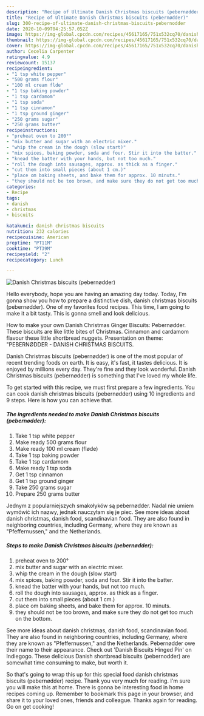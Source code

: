 ```yaml
---
description: "Recipe of Ultimate Danish Christmas biscuits (pebernødder)"
title: "Recipe of Ultimate Danish Christmas biscuits (pebernødder)"
slug: 300-recipe-of-ultimate-danish-christmas-biscuits-pebernodder
date: 2020-10-09T04:25:57.052Z
image: https://img-global.cpcdn.com/recipes/45617165/751x532cq70/danish-christmas-biscuits-pebernodder-recipe-main-photo.jpg
thumbnail: https://img-global.cpcdn.com/recipes/45617165/751x532cq70/danish-christmas-biscuits-pebernodder-recipe-main-photo.jpg
cover: https://img-global.cpcdn.com/recipes/45617165/751x532cq70/danish-christmas-biscuits-pebernodder-recipe-main-photo.jpg
author: Cecelia Carpenter
ratingvalue: 4.9
reviewcount: 15137
recipeingredient:
- "1 tsp white pepper"
- "500 grams flour"
- "100 ml cream flde"
- "1 tsp baking powder"
- "1 tsp cardamom"
- "1 tsp soda"
- "1 tsp cinnamon"
- "1 tsp ground ginger"
- "250 grams sugar"
- "250 grams butter"
recipeinstructions:
- "preheat oven to 200°"
- "mix butter and sugar with an electric mixer."
- "whip the cream in the dough (slow start)"
- "mix spices, baking powder, soda and four. Stir it into the batter."
- "knead the batter with your hands, but not too much."
- "roll the dough into sausages, approx. as thick as a finger."
- "cut them into small pieces (about 1 cm.)"
- "place om baking sheets, and bake them for approx. 10 minuts."
- "they should not be too brown, and make sure they do not get too much on the bottom."
categories:
- Recipe
tags:
- danish
- christmas
- biscuits

katakunci: danish christmas biscuits 
nutrition: 232 calories
recipecuisine: American
preptime: "PT11M"
cooktime: "PT39M"
recipeyield: "2"
recipecategory: Lunch

---
```



![Danish Christmas biscuits (pebernødder)](https://img-global.cpcdn.com/recipes/45617165/751x532cq70/danish-christmas-biscuits-pebernodder-recipe-main-photo.jpg)

Hello everybody, hope you are having an amazing day today. Today, I'm gonna show you how to prepare a distinctive dish, danish christmas biscuits (pebernødder). One of my favorites food recipes. This time, I am going to make it a bit tasty. This is gonna smell and look delicious.

How to make your own Danish Christmas Ginger Biscuits: Pebernødder. These biscuits are like little bites of Christmas. Cinnamon and cardamom flavour these little shortbread nuggets. Presentation on theme: &#34;PEBERNØDDER - DANISH CHRISTMAS BISCUITS.

Danish Christmas biscuits (pebernødder) is one of the most popular of recent trending foods on earth. It is easy, it's fast, it tastes delicious. It is enjoyed by millions every day. They're fine and they look wonderful. Danish Christmas biscuits (pebernødder) is something that I've loved my whole life.


To get started with this recipe, we must first prepare a few ingredients. You can cook danish christmas biscuits (pebernødder) using 10 ingredients and 9 steps. Here is how you can achieve that.

<!--inarticleads1-->

##### The ingredients needed to make Danish Christmas biscuits (pebernødder):

1. Take 1 tsp white pepper
1. Make ready 500 grams flour
1. Make ready 100 ml cream (fløde)
1. Take 1 tsp baking powder
1. Take 1 tsp cardamom
1. Make ready 1 tsp soda
1. Get 1 tsp cinnamon
1. Get 1 tsp ground ginger
1. Take 250 grams sugar
1. Prepare 250 grams butter


Jednym z popularniejszych smakołyków są pebernødder. Nadal nie umiem wymówić ich nazwy, jednak nauczyłam się je piec. See more ideas about danish christmas, danish food, scandinavian food. They are also found in neighboring countries, including Germany, where they are known as &#34;Pfeffernussen,&#34; and the Netherlands. 

<!--inarticleads2-->

##### Steps to make Danish Christmas biscuits (pebernødder):

1. preheat oven to 200°
1. mix butter and sugar with an electric mixer.
1. whip the cream in the dough (slow start)
1. mix spices, baking powder, soda and four. Stir it into the batter.
1. knead the batter with your hands, but not too much.
1. roll the dough into sausages, approx. as thick as a finger.
1. cut them into small pieces (about 1 cm.)
1. place om baking sheets, and bake them for approx. 10 minuts.
1. they should not be too brown, and make sure they do not get too much on the bottom.


See more ideas about danish christmas, danish food, scandinavian food. They are also found in neighboring countries, including Germany, where they are known as &#34;Pfeffernussen,&#34; and the Netherlands. Pebernødder owe their name to their appearance. Check out &#39;Danish Biscuits Hinged Pin&#39; on Indiegogo. These delicious Danish shortbread biscuits (pebernodder) are somewhat time consuming to make, but worth it. 

So that's going to wrap this up for this special food danish christmas biscuits (pebernødder) recipe. Thank you very much for reading. I'm sure you will make this at home. There is gonna be interesting food in home recipes coming up. Remember to bookmark this page in your browser, and share it to your loved ones, friends and colleague. Thanks again for reading. Go on get cooking!
